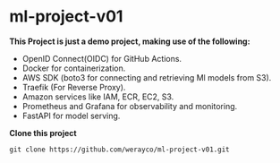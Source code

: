# ml-project-v01

**This Project is just a demo project, making use of the following:**
- OpenID Connect(OIDC) for GitHub Actions.
- Docker for containerization.
- AWS SDK (boto3 for connecting and retrieving Ml models from S3).
- Traefik (For Reverse Proxy).
- Amazon services like IAM, ECR, EC2, S3.
- Prometheus and Grafana for observability and monitoring.
- FastAPI for model serving.


**Clone this project**
```console
git clone https://github.com/werayco/ml-project-v01.git
```
